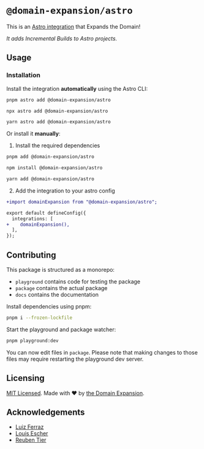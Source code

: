 # `@domain-expansion/astro`

This is an [Astro integration](https://docs.astro.build/en/guides/integrations-guide/) that Expands the Domain!

_It adds Incremental Builds to Astro projects._

## Usage

### Installation

Install the integration **automatically** using the Astro CLI:

```bash
pnpm astro add @domain-expansion/astro
```

```bash
npx astro add @domain-expansion/astro
```

```bash
yarn astro add @domain-expansion/astro
```

Or install it **manually**:

1. Install the required dependencies

```bash
pnpm add @domain-expansion/astro
```

```bash
npm install @domain-expansion/astro
```

```bash
yarn add @domain-expansion/astro
```

2. Add the integration to your astro config

```diff
+import domainExpansion from "@domain-expansion/astro";

export default defineConfig({
  integrations: [
+    domainExpansion(),
  ],
});
```

## Contributing

This package is structured as a monorepo:

- `playground` contains code for testing the package
- `package` contains the actual package
- `docs` contains the documentation

Install dependencies using pnpm:

```bash
pnpm i --frozen-lockfile
```

Start the playground and package watcher:

```bash
pnpm playground:dev
```

You can now edit files in `package`. Please note that making changes to those files may require restarting the playground dev server.

## Licensing

[MIT Licensed](https://github.com/astro-expansion/domain-expansion/blob/main/LICENSE). Made with ❤️ by [the Domain Expansion](https://domainexpansion.gg).

## Acknowledgements

- [Luiz Ferraz](https://github.com/Fryuni)
- [Louis Escher](https://github.com/louisescher)
- [Reuben Tier](https://github.com/theotterlord)
